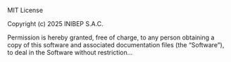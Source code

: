 MIT License

Copyright (c) 2025 INIBEP S.A.C.

Permission is hereby granted, free of charge, to any person obtaining a copy
of this software and associated documentation files (the “Software”), to deal
in the Software without restriction...
